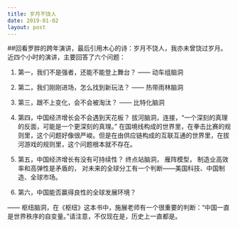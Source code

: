 ```yaml
---
title: 岁月不饶人
date: 2019-01-02
layout: post
---
```


##回看罗胖的跨年演讲，最后引用木心的诗：岁月不饶人，我亦未曾饶过岁月。近四个小时的演讲，主要回答了六个问题：
1. 第一，我们不是强者，还能不能登上舞台？  —— 动车组脑洞
2. 第二，我们刚刚进场，怎么找到新玩法？  —— 热带雨林脑洞
3. 第三，跟不上变化，会不会被淘汰？ —— 比特化脑洞

4. 第四，中国经济增长会不会遇到天花板？ 
拔河脑洞，连接，“一个深刻的真理的反面，可能是一个更深刻的真理。”
在国境线构成的世界里，在拳击比赛的规则里，这个问题好像很严峻。但是在由供应链构成的互联互通的世界里，在拔河游戏的规则里，这个问题根本就不存在。
5. 第五，中国经济增长有没有可持续性？ 
终点站脑洞，
雁阵模型，
制造业高效率和高弹性是矛盾的，
对未来的全球分工有一个判断——美国科技、中国制造、全球市场。
6. 第六，中国能否赢得良性的全球发展环境？

—— 枢纽脑洞，在《枢纽》这本书中，施展老师有一个很重要的判断：“中国一直是世界秩序的自变量。”请注意，不仅现在是，历史上一直都是。